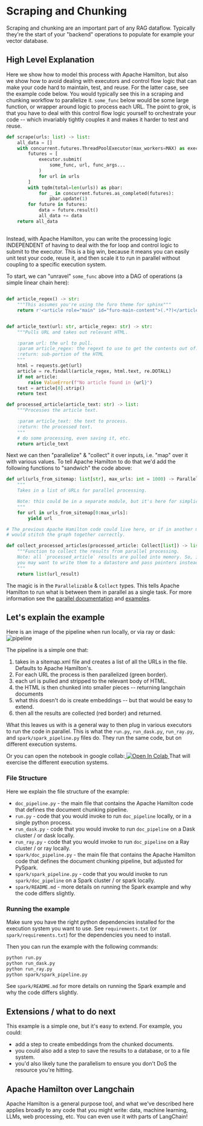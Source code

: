 # Scraping and Chunking
Scraping and chunking are an important part of any RAG dataflow. Typically they're
the start of your "backend" operations to populate for example your vector database.

## High Level Explanation
Here we show how to model this process with Apache Hamilton, but also we show how to avoid
dealing with executors and control flow logic that can make your code hard to maintain, test, and reuse.
For the latter case, see the example code below. You would typically see this in a scraping and chunking workflow to
parallelize it. `some_func` below would be some large function, or wrapper around logic to process each
URL. The point to grok, is that you have to deal with this
control flow logic yourself to orchestrate your code -- which invariably tightly couples it and
makes it harder to test and reuse.
```python
def scrape(urls: list) -> list:
    all_data = []
    with concurrent.futures.ThreadPoolExecutor(max_workers=MAX) as executor:
        futures = [
            executor.submit(
                some_func, url, func_args...
            )
            for url in urls
        ]
        with tqdm(total=len(urls)) as pbar:
            for _ in concurrent.futures.as_completed(futures):
                pbar.update(1)
        for future in futures:
            data = future.result()
            all_data += data
    return all_data
```
##
Instead, with Apache Hamilton, you can write the processing logic INDEPENDENT of having to deal
with the for loop and control logic to submit to the executor. This is a big win, because
it means you can easily unit test your code, reuse it, and then scale it to run in parallel without
coupling to a specific execution system.

To start, we can "unravel" `some_func` above into a DAG of operations (a simple linear chain here):
```python

def article_regex() -> str:
    """This assumes you're using the furo theme for sphinx"""
    return r'<article role="main" id="furo-main-content">(.*?)</article>'


def article_text(url: str, article_regex: str) -> str:
    """Pulls URL and takes out relevant HTML.

    :param url: the url to pull.
    :param article_regex: the regext to use to get the contents out of.
    :return: sub-portion of the HTML
    """
    html = requests.get(url)
    article = re.findall(article_regex, html.text, re.DOTALL)
    if not article:
        raise ValueError(f"No article found in {url}")
    text = article[0].strip()
    return text

def processed_article(article_text: str) -> list:
    """Processes the article text.

    :param article_text: the text to process.
    :return: the processed text.
    """
    # do some processing, even saving it, etc.
    return article_text
```
Next we can then "parallelize" & "collect" it over inputs, i.e. "map" over it with various values. To tell Apache Hamilton to
do that we'd add the following functions to "sandwich" the code above:
```python
def url(urls_from_sitemap: list[str], max_urls: int = 1000) -> Parallelizable[str]:
    """
    Takes in a list of URLs for parallel processing.

    Note: this could be in a separate module, but it's here for simplicity.
    """
    for url in urls_from_sitemap[0:max_urls]:
        yield url

# The previous Apache Hamilton code could live here, or if in another module, Apache Hamilton
# would stitch the graph together correctly.

def collect_processed_articles(processed_article: Collect[list]) -> list:
    """Function to collect the results from parallel processing.
    Note: all `processed_article` results are pulled into memory. So, if you have a lot of results,
    you may want to write them to a datastore and pass pointers instead.
    """
    return list(url_result)
```
The magic is in the `Parallelizable` & `Collect` types. This tells Apache Hamilton to run what is between them
in parallel as a single task. For more information see the
[parallel documentation](https://hamilton.apache.org/concepts/parallel-task/) and
[examples](https://github.com/apache/hamilton/tree/main/examples/parallelism).

## Let's explain the example

Here is an image of the pipeline when run locally, or via ray or dask:
![pipeline](pipeline.png)

The pipeline is a simple one that:
1. takes in a sitemap.xml file and creates a list of all the URLs in the file. Defaults to Apache Hamilton's.
2. For each URL the process is then parallelized (green border).
3. each url is pulled and stripped to the relevant body of HTML.
4. the HTML is then chunked into smaller pieces -- returning langchain documents
5. what this doesn't do is create embeddings -- but that would be easy to extend.
6. then all the results are collected (red border) and returned.

What this leaves us with is a general way to then plug in various executors to run the code in parallel.
This is what the `run.py`, `run_dask.py`, `run_ray.py`, and `spark/spark_pipeline.py` files do. They run the same code, but on different
execution systems.

Or you can open the notebook in google collab:<a target="_blank" href="https://colab.research.google.com/github/DAGWorks-Inc/hamilton/blob/main/examples/LLM_Workflows/scraping_and_chunking/notebook.ipynb">
  <img src="https://colab.research.google.com/assets/colab-badge.svg" alt="Open In Colab"/>
</a> That will exercise the different execution systems.

### File Structure
Here we explain the file structure of the example:

 - `doc_pipeline.py` - the main file that contains the Apache Hamilton code that defines the document chunking pipeline.
 - `run.py` - code that you would invoke to run `doc_pipeline` locally, or in a single python process.
 - `run_dask.py` - code that you would invoke to run `doc_pipeline` on a Dask cluster / or dask locally.
 - `run_ray.py` - code that you would invoke to run `doc_pipeline` on a Ray cluster / or ray locally.
 - `spark/doc_pipeline.py` - the main file that contains the Apache Hamilton code that defines the document chunking pipeline,
but adjusted for PySpark.
 - `spark/spark_pipeline.py` - code that you would invoke to run `spark/doc_pipeline` on a Spark cluster / or spark locally.
 - `spark/README.md` - more details on running the Spark example and why the code differs slightly.

### Running the example
Make sure you have the right python dependencies installed for the execution system you want to use.
See `requirements.txt` (or `spark/requirements.txt`) for the dependencies you need to install.

Then you can run the example with the following commands:
```bash
python run.py
python run_dask.py
python run_ray.py
python spark/spark_pipeline.py
```
See `spark/README.md` for more details on running the Spark example and why the code differs slightly.

## Extensions / what to do next
This example is a simple one, but it's easy to extend. For example, you could:

* add a step to create embeddings from the chunked documents.
* you could also add a step to save the results to a database, or to a file system.
* you'd also likely tune the parallelism to ensure you don't DoS the resource you're hitting.

## Apache Hamilton over Langchain
Apache Hamilton is a general purpose tool, and what we've described here applies broadly
to any code that you might write: data, machine learning, LLMs, web processing, etc. You can
even use it with parts of LangChain!
